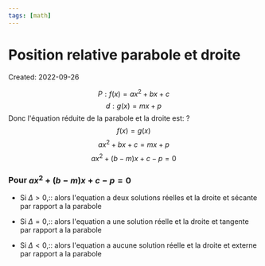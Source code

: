 ```yaml
---
tags: [math] 
---
```

# Position relative parabole et droite
Created: 2022-09-26


$$P:f(x)=ax^2+bx+c$$
$$d:g(x)=mx+p$$
Donc l'équation réduite de la parabole et la droite est:
?
$$f(x)=g(x)$$
$$ax^2+bx+c=mx+p$$
$$ax^2+(b-m)x+c-p=0$$
<!--SR:!2024-02-05,302,270-->

### Pour $ax^2+(b-m)x+c-p=0$
- Si $\Delta>0$,:: alors l'equation a deux solutions réelles et la droite et sécante par rapport a la parabole
<!--SR:!2024-10-07,296,252-->
- Si $\Delta=0$,:: alors l'equation a une solution réelle et la droite et tangente par rapport a la parabole
<!--SR:!2024-02-24,161,252-->
- Si $\Delta<0$,:: alors l'equation a aucune solution réelle et la droite et externe par rapport a la parabole
<!--SR:!2024-03-05,170,252-->

